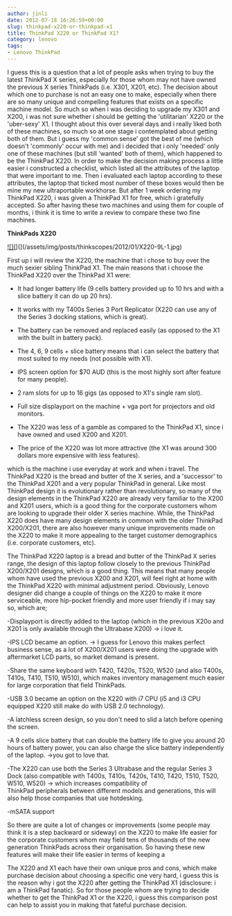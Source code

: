 ```yaml
---
author: jinli
date: 2012-07-18 16:26:59+00:00
slug: thinkpad-x220-or-thinkpad-x1
title: ThinkPad X220 or ThinkPad X1?
category: lenovo
tags:
- Lenovo ThinkPad
---
```

I guess this is a question that a lot of people asks when trying to buy the latest ThinkPad X series, especially for those whom may not have owned the previous X series ThinkPads (i.e. X301, X201, etc). The decision about which one to purchase is not an easy one to make, especially when there are so many unique and compelling features that exists on a specific machine model. So much so when i was deciding to upgrade my X301 and X200, i was not sure whether i should be getting the 'utilitarian' X220 or the 'uber-sexy' X1. I thought about this over several days and i really liked both of these machines, so much so at one stage i contemplated about getting both of them. But i guess my 'common sense' got the best of me (which doesn't 'commonly' occur with me) and i decided that i only 'needed' only one of these machines (but still 'wanted' both of them), which happened to be the ThinkPad X220. In order to make the decision making process a little easier i constructed a checklist, which listed all the attributes of the laptop that were important to me. Then i evaluated each laptop according to these attributes, the laptop that ticked most number of these boxes would then be mine my new ultraportable workhorse. But after 1 week ordering my ThinkPad X220, i was given a ThinkPad X1 for free, which i gratefully accepted. So after having these two machines and using them for couple of months, i think it is time to write a review to compare these two fine machines.



**ThinkPads X220**

[![](](/assets/img/posts/thinkscopes/2012/01/X220-9L-1.jpg)](](/assets/img/posts/thinkscopes/2012/01/X220-9L-1.jpg)

First up i will review the X220, the machine that i chose to buy over the much sexier sibling ThinkPad X1. The main reasons that i choose the ThinkPad X220 over the ThinkPad X1 were:



  * It had longer battery life (9 cells battery provided up to 10 hrs and with a slice battery it can do up 20 hrs).

  * It works with my T400s Series 3 Port Replicator (X220 can use any of the Series 3 docking stations, which is great).

  * The battery can be removed and replaced easily (as opposed to the X1 with the built in battery pack).

  * The 4, 6, 9 cells + slice battery means that i can select the battery that most suited to my needs (not possible with X1).

  * IPS screen option for $70 AUD (this is the most highly sort after feature for many people).

  * 2 ram slots for up to 16 gigs (as opposed to X1's single ram slot).

  * Full size displayport on the machine + vga port for projectors and old monitors.

  * The X220 was less of a gamble as compared to the ThinkPad X1, since i have owned and used X200 and X201.

  * The price of the X220 was lot more attractive (the X1 was around 300 dollars more expensive with less features).




which is the machine i use everyday at work and when i travel. The ThinkPad X220 is the bread and butter of the X series, and a 'successor' to the ThinkPad X201 and a very popular ThinkPad in general. Like most ThinkPad design it is evolutionary rather than revolutionary, so many of the design elements in the ThinkPad X220 are already very familiar to the X200 and X201 users, which is a good thing for the corporate customers whom are looking to upgrade their older X series machine. While, the ThinkPad X220 does have many design elements in common with the older ThinkPad X200/X201, there are also however many unique improvements made on the X220 to make it more appealing to the target customer demographics (i.e. corporate customers, etc).



The ThinkPad X220 laptop is a bread and butter of the ThinkPad X series range, the design of this laptop follow closely to the previous ThinkPad X200/X201 designs, which is a good thing. This means that many people whom have used the previous X200 and X201, will feel right at home with the ThinkPad X220 with minimal adjustment period. Obviously, Lenovo designer did change a couple of things on the X220 to make it more serviceable, more hip-pocket friendly and more user friendly if i may say so, which are;

-Displayport is directly added to the laptop (which in the previous X20o and X201 is only available through the Ultrabase X200) -> i love it.

-IPS LCD became an option. -> I guess for Lenovo this makes perfect business sense, as a lot of X200/X201 users were doing the upgrade with aftermarket LCD parts, so market demand is present.

-Share the same keyboard with T420, T420s, T520, W520 (and also T400s, T410s, T410, T510, W510), which makes inventory management much easier for large corporation that field ThinkPads.

-USB 3.0 became an option on the X220 with i7 CPU (i5 and i3 CPU equipped X220 still make do with USB 2.0 technology).

-A latchless screen design, so you don't need to slid a latch before opening the screen.

-A 9 cells slice battery that can double the battery life to give you around 20 hours of battery power, you can also charge the slice battery independently of the laptop. ->you got to love that.

-The X220 can use both the Series 3 Ultrabase and the regular Series 3 Dock (also compatible with T400s, T410s, T420s, T410, T420, T510, T520, W510, W520) -> which increases compatibility of ThinkPad peripherals between different models and generations, this will also help those companies that use hotdesking.

-mSATA support

So there are quite a lot of changes or improvements (some people may think it is a step backward or sideway) on the X220 to make life easier for the corporate customers whom may field tens of thousands of the new generation ThinkPads across their organisation. So having these new features will make their life easier in terms of keeping a

The X220 and X1 each have their own unique pros and cons, which make purchase decision about choosing a specific one very hard, i guess this is the reason why i got the X220 after getting the ThinkPad X1 (disclosure: i am a ThinkPad fanatic). So for those people whom are trying to decide whether to get the ThinkPad X1 or the X220, i guess this comparison post can help to assist you in making that fateful purchase decision.
